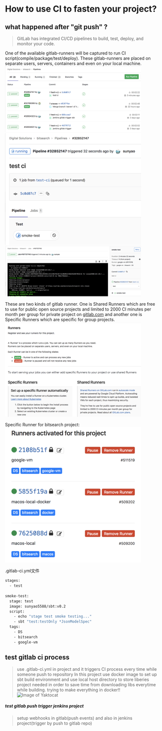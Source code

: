 # How to use CI to fasten your project?
## what happened after "git push" ?

> GitLab has integrated CI/CD pipelines to build, test, deploy, and monitor your code.
                
One of the available gitlab-runners will be captured to run CI script(compile/package/test/deploy). These gitlab-runners are placed on separate users, servers, containers and even on your local machine.
<img src="ci-branch.png" alt="drawing" style="width:450px;"/>
<img src="ci.png" alt="drawing" style="width:450px;"/>
<img src="ci-pass.png" alt="drawing" style="width:450px;"/>

These are two kinds of gitlab runner. One is Shared Runners which are free to use for public open source projects and limited to 2000 CI minutes per month per group for private project on [gitlab.com](https://gitlab.com) and another one is Specific Runners which are specific for group projects.
<img src="2-runners.png" alt="drawing" style="width:450px;"/>

Specific Runner for bitsearch project:
<img src="runners.png" alt="drawing" style="width:450px;"/>

.gitlab-ci.yml文件
```bash
stages:
  - test

smoke-test:
  stage: test
  image: sunyao5588/sbt:v0.2
  script:
    - echo "stage test smoke testing..."
    - sbt "test:testOnly *JsonModelSpec"
  tags:
    - DS
    - bitsearch
    - google-vm
```


## test gitlab ci process
> use .gitlab-ci.yml in project and it triggers CI process every time while someone push to repository
In this project use docker image to set up sbt build environment and use local host directory to store liberies project needed in order to save time from downloading libs everytime while building.
> trying to make everything in docker!!
![Image of Yaktocat](http://article.fd.zol-img.com.cn/t_s640x2000/g5/M00/03/03/ChMkJ1XRn7qIVAbsAAF-AuKsabEAAAMxQMXeB0AAX4a192.png)

##### test gitlab push trigger jenkins project
> setup webhooks in gitlab(push events) and also in jenkins project(trigger by push to gitlab repo)

